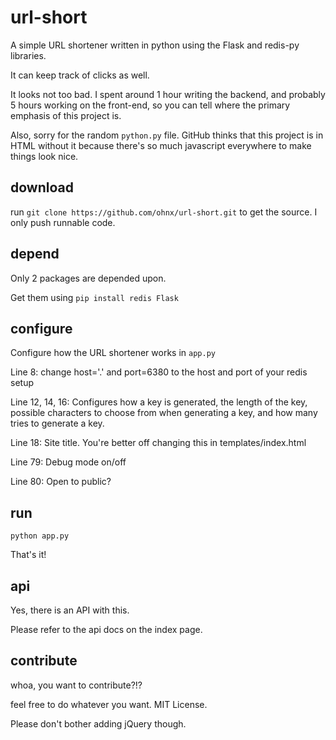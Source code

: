 # url-short

A simple URL shortener written in python using the Flask and redis-py libraries.

It can keep track of clicks as well.

It looks not too bad. I spent around 1 hour writing the backend, and probably 5 hours working on the front-end, so you can tell where the primary emphasis of this project is.

Also, sorry for the random `python.py` file. GitHub thinks that this project is in HTML without it because there's so much javascript everywhere to make things look nice.

## download

run `git clone https://github.com/ohnx/url-short.git` to get the source. I only push runnable code.

## depend

Only 2 packages are depended upon.

Get them using `pip install redis Flask`

## configure

Configure how the URL shortener works in `app.py`

Line 8: change host='.' and port=6380 to the host and port of your redis setup

Line 12, 14, 16: Configures how a key is generated, the length of the key, possible characters to choose from when generating a key, and how many tries to generate a key.

Line 18: Site title. You're better off changing this in templates/index.html

Line 79: Debug mode on/off

Line 80: Open to public?

## run

`python app.py`

That's it!

## api

Yes, there is an API with this.

Please refer to the api docs on the index page.

## contribute

whoa, you want to contribute?!?

feel free to do whatever you want. MIT License.

Please don't bother adding jQuery though.
